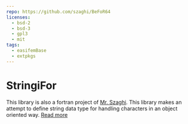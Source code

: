 ```yaml
---
repo: https://github.com/szaghi/BeFoR64
licenses:
  - bsd-2
  - bsd-3
  - gpl3
  - mit
tags:
  - easifemBase
  - extpkgs
---
```


# StringiFor

This library is also a fortran project of [Mr. Szaghi](https://github.com/szaghi). This library makes an attempt to define string data type for handling characters in an object oriented way.  [Read more](https://github.com/szaghi/StringiFor)
